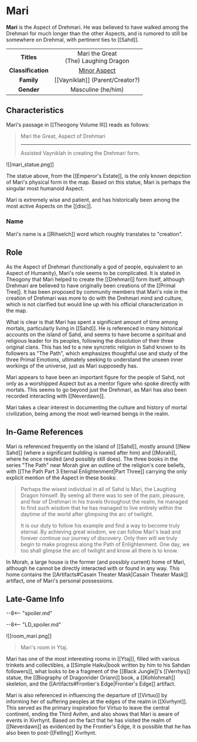 # Mari

**Mari** is the Aspect of Drehmari. He was believed to have walked among the Drehmari for much longer than the other Aspects, and is rumored to still be somewhere on Drehmal, with pertinent ties to [[Sahd]].

|  |  |
|:----------:|:----------------------:|
| **Titles** | Mari the Great <br> (The) Laughing Dragon |
| **Classification** | [Minor Aspect](/Lore/Higher_Beings/Aspects/Minor_Aspects/) |
| **Family** | [[Vayniklah]] (Parent/Creator?) |
| **Gender** | Masculine (he/him) |

## Characteristics

Mari's passage in [[Theogony Volume III]] reads as follows:

> Mari the Great, Aspect of Drehmari
> ***
> Assisted Vayniklah in creating the Drehmari form.

![[mari_statue.png]]

The statue above, from the [[Emperor's Estate]], is the only known depiction of Mari's physical form in the map. Based on this statue, Mari is perhaps the singular most humanoid Aspect.

Mari is extremely wise and patient, and has historically been among the most active Aspects on the [[disc]].

### Name

Mari's name is a [[Rihselch]] word which roughly translates to "creation".

## Role 

As the Aspect of Drehmari (functionally a god of people, equivalent to an Aspect of Humanity), Mari's role seems to be complicated. It is stated in Theogony that Mari helped to create the [[Drehmari]] form itself, although Drehmari are believed to have originally been creations of the [[Primal Tree]]. It has been proposed by community members that Mari's role in the creation of Drehmari was more to do with the Drehmari mind and culture, which is not clarified but would line up with his official characterization in the map.

What is clear is that Mari has spent a significant amount of time among mortals, particularly living in [[Sahd]]. He is referenced in many historical accounts on the island of Sahd, and seems to have become a spiritual and religious leader for its peoples, following the dissolution of their three original clans. This has led to a new syncretic religion in Sahd known to its followers as "The Path", which emphasizes thoughtful use and study of the three Primal Emotions, ultimately seeking to understand the unseen inner workings of the universe, just as Mari supposedly has. 

Mari appears to have been an important figure for the people of Sahd, not only as a worshipped Aspect but as a mentor figure who spoke directly with mortals. This seems to go beyond just the Drehmari, as Mari has also been recorded interacting with [[Neverdawn]].

Mari takes a clear interest in documenting the culture and history of mortal civilization, being among the most well-learned beings in the realm. 

## In-Game References

Mari is referenced frequently on the island of [[Sahd]], mostly around [[New Sahd]] (where a significant building is named after him) and [[Morah]], where he once resided (and possibly still does). The three books in the series "The Path" near Morah give an outline of the religion's core beliefs, with [[The Path Part 3 Eternal Enlightenment|Part Three]] carrying the only explicit mention of the Aspect in these books:

> Perhaps the wisest individual in all of Sahd is Mari, the Laughing Dragon himself. By seeing all there was to see of the pain, pleasure, and fear of Drehmari in his travels throughout the realm, he managed to find such wisdom that he has managed to live entirely within the daytime of the world after glimpsing the arc of twilight.
>
> It is our duty to follow his example and find a way to become truly eternal. By achieving great wisdom, we can follow Mari's lead and forever continue our journey of discovery. Only then will we truly begin to make progress along the Path of Enlightenment. One day, we too shall glimpse the arc of twilight and know all there is to know.

In Morah, a large house is the former (and possibly current) home of Mari, although he cannot be directly interacted with or found in any way. This home contains the [[Artifacts#Casain Theater Mask|Casain Theater Mask]] artifact, one of Mari's personal possessions.

## Late-Game Info

--8<-- "spoiler.md"

--8<-- "LD_spoiler.md"

![[room_mari.png]]
> Mari's room in Ytaj.

Mari has one of the most interesting rooms in [[Ytaj]], filled with various trinkets and collectibles, a [[Simple Haiku|book written by him to his Sahdan followers]], what looks to be a fragment of the [[Black Jungle]]'s [[Verrhys]] statue, the [[Biography of Dragonrider Oriann]] book, a [[Kohlohmah]] skeleton, and the [[Artifacts#Frontier's Edge|Frontier's Edge]] artifact.

Mari is also referenced in influencing the departure of [[Virtuo]] by informing her of suffering peoples at the edges of the realm in [[Xivrhynt]]. This served as the primary inspiration for Virtuo to leave the central continent, ending the Third Avihm, and also shows that Mari is aware of events in Xivrhynt. Based on the fact that he has visited the realm of [[Neverdawn]] as evidenced by the Frontier's Edge, it is possible that he has also been to post-[[Felling]] Xivrhynt.
